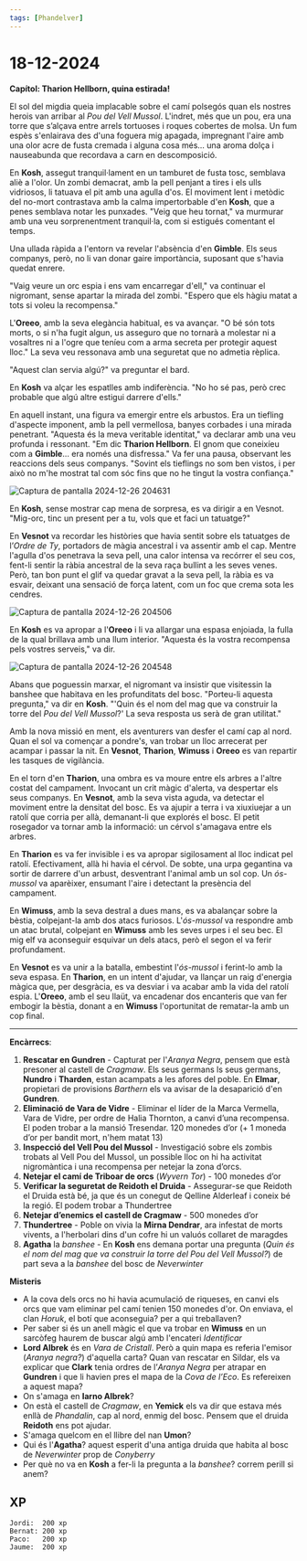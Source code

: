 ```yaml
---
tags: [Phandelver]
---
```


# 18-12-2024

**Capítol: Tharion Hellborn, quina estirada\!**

El sol del migdia queia implacable sobre el camí polsegós quan els nostres herois van arribar al *Pou del Vell Mussol*. L'indret, més que un pou, era una torre que s’alçava entre arrels tortuoses i roques cobertes de molsa. Un fum espès s'enlairava des d'una foguera mig apagada, impregnant l'aire amb una olor acre de fusta cremada i alguna cosa més... una aroma dolça i nauseabunda que recordava a carn en descomposició.

En **Kosh**, assegut tranquil·lament en un tamburet de fusta tosc, semblava aliè a l'olor. Un zombi demacrat, amb la pell penjant a tires i els ulls vidriosos, li tatuava el pit amb una agulla d'os. El moviment lent i metòdic del no-mort contrastava amb la calma impertorbable d'en **Kosh**, que a penes semblava notar les punxades. "Veig que heu tornat," va murmurar amb una veu sorprenentment tranquil·la, com si estigués comentant el temps.

Una ullada ràpida a l'entorn va revelar l'absència d'en **Gimble**. Els seus companys, però, no li van donar gaire importància, suposant que s'havia quedat enrere.

"Vaig veure un orc espia i ens vam encarregar d'ell," va continuar el nigromant, sense apartar la mirada del zombi. "Espero que els hàgiu matat a tots si voleu la recompensa."

L'**Oreeo**, amb la seva elegància habitual, es va avançar. "O bé són tots morts, o si n'ha fugit algun, us asseguro que no tornarà a molestar ni a vosaltres ni a l'ogre que teníeu com a arma secreta per protegir aquest lloc." La seva veu ressonava amb una seguretat que no admetia rèplica.

"Aquest clan servia algú?" va preguntar el bard.

En **Kosh** va alçar les espatlles amb indiferència. "No ho sé pas, però crec probable que algú altre estigui darrere d'ells."

En aquell instant, una figura va emergir entre els arbustos. Era un tiefling d'aspecte imponent, amb la pell vermellosa, banyes corbades i una mirada penetrant. "Aquesta és la meva veritable identitat," va declarar amb una veu profunda i ressonant. "Em dic **Tharion Hellborn**. El gnom que coneixíeu com a **Gimble**... era només una disfressa." Va fer una pausa, observant les reaccions dels seus companys. "Sovint els tieflings no som ben vistos, i per això no m'he mostrat tal com sóc fins que no he tingut la vostra confiança."

![Captura de pantalla 2024-12-26 204631](https://github.com/user-attachments/assets/8122faee-6f41-4451-905f-ae449e1f6cf4)

En **Kosh**, sense mostrar cap mena de sorpresa, es va dirigir a en Vesnot. "Mig-orc, tinc un present per a tu, vols que et faci un tatuatge?"

En **Vesnot** va recordar les històries que havia sentit sobre els tatuatges de l’*Ordre de Ty*, portadors de màgia ancestral i va assentir amb el cap. Mentre l'agulla d'os penetrava la seva pell, una calor intensa va recórrer el seu cos, fent-li sentir la ràbia ancestral de la seva raça bullint a les seves venes. Però, tan bon punt el glif va quedar gravat a la seva pell, la ràbia es va esvair, deixant una sensació de força latent, com un foc que crema sota les cendres.

![Captura de pantalla 2024-12-26 204506](https://github.com/user-attachments/assets/95eb70af-10e9-4792-8b21-46b1c28f6f2e)

En **Kosh** es va apropar a l'**Oreeo** i li va allargar una espasa enjoiada, la fulla de la qual brillava amb una llum interior. "Aquesta és la vostra recompensa pels vostres serveis," va dir.

![Captura de pantalla 2024-12-26 204548](https://github.com/user-attachments/assets/d6529ca2-fe2b-4445-891f-9b738d2fb4e6)

Abans que poguessin marxar, el nigromant va insistir que visitessin la banshee que habitava en les profunditats del bosc. "Porteu-li aquesta pregunta," va dir en **Kosh**. "'Quin és el nom del mag que va construir la torre del *Pou del Vell Mussol*?' La seva resposta us serà de gran utilitat."

Amb la nova missió en ment, els aventurers van desfer el camí cap al nord. Quan el sol va començar a pondre's, van trobar un lloc arrecerat per acampar i passar la nit. En **Vesnot**, **Tharion**, **Wimuss** i **Oreeo** es van repartir les tasques de vigilància.

En el torn d'en **Tharion**, una ombra es va moure entre els arbres a l'altre costat del campament. Invocant un crit màgic d'alerta, va despertar els seus companys. En **Vesnot**, amb la seva vista aguda, va detectar el moviment entre la densitat del bosc. Es va ajupir a terra i va xiuxiuejar a un ratolí que corria per allà, demanant-li que explorés el bosc. El petit rosegador va tornar amb la informació: un cérvol s'amagava entre els arbres.

En **Tharion** es va fer invisible i es va apropar sigilosament al lloc indicat pel ratolí. Efectivament, allà hi havia el cérvol. De sobte, una urpa gegantina va sortir de darrere d'un arbust, desventrant l'animal amb un sol cop. Un *ós-mussol* va aparèixer, ensumant l'aire i detectant la presència del campament.

En **Wimuss**, amb la seva destral a dues mans, es va abalançar sobre la bèstia, colpejant-la amb dos atacs furiosos. L'*ós-mussol* va respondre amb un atac brutal, colpejant en **Wimuss** amb les seves urpes i el seu bec. El mig elf va aconseguir esquivar un dels atacs, però el segon el va ferir profundament.

En **Vesnot** es va unir a la batalla, embestint l'_ós-mussol_ i ferint-lo amb la seva espasa. En **Tharion**, en un intent d'ajudar, va llançar un raig d'energia màgica que, per desgràcia, es va desviar i va acabar amb la vida del ratolí espia. L'**Oreeo**, amb el seu llaüt, va encadenar dos encanteris que van fer embogir la bèstia, donant a en **Wimuss** l'oportunitat de rematar-la amb un cop final.

---

**Encàrrecs**:

1. **Rescatar en Gundren** \- Capturat per l'_Aranya Negra_, pensem que està presoner al castell de _Cragmaw_. Els seus germans ls seus germans, **Nundro** i **Tharden**, estan acampats a les afores del poble. En **Elmar**, propietari de provisions _Barthern_ els va avisar de la desaparició d'en **Gundren**.
2. **Eliminació de Vara de Vidre** \- Eliminar el líder de la Marca Vermella, Vara de Vidre, per ordre de Halia Thornton, a canvi d’una recompensa. El poden trobar a la mansió Tresendar. 120 monedes d’or (+ 1 moneda d’or per bandit mort, n'hem matat 13)  
3. **Inspecció del Vell Pou del Mussol** \- Investigació sobre els zombis trobats al Vell Pou del Mussol, un possible lloc on hi ha activitat nigromàntica i una recompensa per netejar la zona d’orcs.  
4. **Netejar el camí de Triboar de orcs** (*Wyvern Tor*) \- 100 monedes d’or  
5. **Verificar la seguretat de Reidoth el Druida** \- Assegurar-se que Reidoth el Druida està bé, ja que és un conegut de Qelline Alderleaf i coneix bé la regió. El podem trobar a Thundertree 
6. **Netejar d’enemics el castell de Cragmaw** \- 500 monedes d’or
7. **Thundertree** \- Poble on vivia la **Mirna Dendrar**, ara infestat de morts vivents, a l'herbolari dins d'un cofre hi un valuós collaret de maragdes
8. **Agatha** la *banshee* \- En **Kosh** ens demana portar una pregunta (_Quin és el nom del mag que va construir la torre del Pou del Vell Mussol?_) de part seva a la *banshee* del bosc de *Neverwinter*

**Misteris**

- A la cova dels orcs no hi havia acumulació de riqueses, en canvi els orcs que vam eliminar pel camí tenien 150 monedes d'or. On enviava, el clan _Horuk_, el botí que aconseguia? per a qui treballaven?
- Per saber si és un anell màgic el que va trobar en **Wimuss** en un sarcòfeg haurem de buscar algú amb l'encateri *Identificar*
- **Lord Albrek** és en *Vara de Cristall*. Però a quin mapa es referia l'emisor (*Aranya negra?*) d'aquella carta? Quan van rescatar en Sildar, els va explicar que **Clark** tenia ordres de l’*Aranya Negra* per atrapar en **Gundren** i que li havien pres el mapa de la _Cova de l’Eco_. Es refereixen a aquest mapa?
- On s'amaga en **Iarno Albrek**?
- On està el castell de _Cragmaw_, en **Yemick** els va dir que estava més enllà de _Phandalin_, cap al nord, enmig del bosc. Pensem que el druida **Reidoth** ens pot ajudar.
- S'amaga quelcom en el llibre del nan **Umon**?
- Qui és l'**Agatha**? aquest esperit d'una antiga druida que habita al bosc de *Neverwinter* prop de *Conyberry*
- Per què no va en **Kosh** a fer-li la pregunta a la *banshee*? correm perill si anem?

## XP

```
Jordi:  200 xp
Bernat: 200 xp
Paco:   200 xp
Jaume:  200 xp
```
